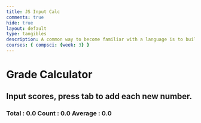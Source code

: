```yaml
---
title: JS Input Calc
comments: true
hide: true
layout: default
type: tangibles
description: A common way to become familiar with a language is to build a calculator.  This calculator shows off button with actions.
courses: { compsci: {week: 3} }
---
```



<!-- Heading -->
<h1>Grade Calculator</h1>
<h2>Input scores, press tab to add each new number.</h2>
<!-- Totals -->
<h3>
    Total : <span id="total">0.0</span>
    Count : <span id="count">0.0</span>
    Average : <span id="average">0.0</span>
</h3>
<!-- Rows -->
<div id="scores">
    <!-- javascript generated inputs -->
</div>
<script>
// Creates a new input box
function newInputLine(index) {
    // Add a label for each score element
    var title = document.createElement('label');
    title.htmlFor = index;
    title.innerHTML = index + ". ";
    document.getElementById("scores").appendChild(title); // add to HTML
    // Setup score element and attributes
    var score = document.createElement("input"); // input element
    score.id =  index;  // id of input element
    score.onkeydown = calculator // Each key triggers event (using function as a value)
    score.type = "number"; // Use text type to allow typing multiple characters
    score.name = "score";  // name is used to group "score" elements
    score.style.textAlign = "right";
    score.style.width = "5em";
    document.getElementById("scores").appendChild(score);  // add to HTML
    // Create and add blank line after input box
    var br = document.createElement("br");  // line break element
    document.getElementById("scores").appendChild(br); // add to HTML
    // Set focus on the new input line
    document.getElementById(index).focus();
}
// Handles event and calculates totals
function calculator(event) {
    var key = event.key;
    // Check if the pressed key is the "Tab" key (key code 9) or "Enter" key (key code 13)
    if (key === "Tab" || key === "Enter") {
        event.preventDefault(); // Prevent default behavior (tabbing to the next element)
        var array = document.getElementsByName('score'); // setup array of scores
        var total = 0;  // running total
        var count = 0;  // count of input elements with valid values
        for (var i = 0; i < array.length; i++) {  // iterate through array
            var value = array[i].value;
            if (parseFloat(value)) {
                var parsedValue = parseFloat(value);
                total += parsedValue;  // add to running total
                count++;
            }
        }
        // update totals
        document.getElementById('total').innerHTML = total.toFixed(2); // show two decimals
        document.getElementById('count').innerHTML = count;
        if (count > 0) {
            document.getElementById('average').innerHTML = (total / count).toFixed(2);
        } else {
            document.getElementById('average').innerHTML = "0.0";
        }
        // adds newInputLine, only if all array values satisfy parseFloat
        if (count === document.getElementsByName('score').length) {
            newInputLine(count); // make a new input line
        }
    }
}
// Creates 1st input box on Window load
newInputLine(0);
</script>
